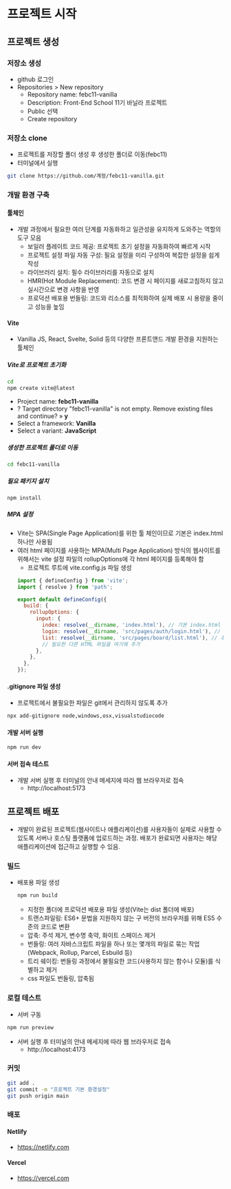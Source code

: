 # 프로젝트 시작
## 프로젝트 생성
### 저장소 생성
* github 로그인
* Repositories > New repository
  - Repository name: febc11-vanilla
  - Description: Front-End School 11기 바닐라 프로젝트
  - Public 선택
  - Create repository

### 저장소 clone
* 프로젝트를 저장할 폴더 생성 후 생성한 폴더로 이동(febc11)
* 터미널에서 실행
```sh
git clone https://github.com/계정/febc11-vanilla.git
```

### 개발 환경 구축
#### 툴체인
* 개발 과정에서 필요한 여러 단계를 자동화하고 일관성을 유지하게 도와주는 역할의 도구 모음
  - 보일러 플레이트 코드 제공: 프로젝트 초기 설정을 자동화하여 빠르게 시작
  - 프로젝트 설정 파일 자동 구성: 필요 설정을 미리 구성하여 복잡한 설정을 쉽게 작성
  - 라이브러리 설치: 필수 라이브러리를 자동으로 설치
  - HMR(Hot Module Replacement): 코드 변경 시 페이지를 새로고침하지 않고 실시간으로 변경 사항을 반영
  - 프로덕션 배포용 번들링: 코드와 리소스를 최적화하여 실제 배포 시 용량을 줄이고 성능을 높임

#### Vite
* Vanilla JS, React, Svelte, Solid 등의 다양한 프론트앤드 개발 환경을 지원하는 툴체인

##### Vite로 프로젝트 초기화
```sh
cd 
npm create vite@latest
```
- Project name: **febc11-vanilla**
- ? Target directory "febc11-vanilla" is not empty. Remove existing files and continue? » **y**
- Select a framework: **Vanilla**
- Select a variant: **JavaScript**

##### 생성한 프로젝트 폴더로 이동
```sh
cd febc11-vanilla
```

##### 필요 패키지 설치
```sh
npm install
```

##### MPA 설정
* Vite는 SPA(Single Page Application)를 위한 툴 체인이므로 기본은 index.html 하나만 사용됨
* 여러 html 페이지를 사용하는 MPA(Multi Page Application) 방식의 웹사이트를 위해서는 vite 설정 파일의 rollupOptions에 각 html 페이지를 등록해야 함
  - 프로젝트 루트에 vite.config.js 파일 생성
  ```js
  import { defineConfig } from 'vite';
  import { resolve } from 'path';

  export default defineConfig({
    build: {
      rollupOptions: {
        input: {
          index: resolve(__dirname, 'index.html'), // 기본 index.html
          login: resolve(__dirname, 'src/pages/auth/login.html'), // 추가 HTML 파일
          list: resolve(__dirname, 'src/pages/board/list.html'), // 추가 HTML 파일
          // 필요한 다른 HTML 파일을 여기에 추가
        },
      },
    },
  });
  ```

#### .gitignore 파일 생성
* 프로젝트에서 불필요한 파일은 git에서 관리하지 않도록 추가
```sh
npx add-gitignore node,windows,osx,visualstudiocode
```

#### 개발 서버 실행
```sh
npm run dev
```

#### 서버 접속 테스트
* 개발 서버 실행 후 터미널의 안내 메세지에 따라 웹 브라우저로 접속
  - http://localhost:5173

## 프로젝트 배포
* 개발이 완료된 프로젝트(웹사이트나 애플리케이션)를 사용자들이 실제로 사용할 수 있도록 서버나 호스팅 플랫폼에 업로드하는 과정. 배포가 완료되면 사용자는 해당 애플리케이션에 접근하고 실행할 수 있음.

### 빌드
* 배포용 파일 생성
  ```sh
  npm run build
  ```
  - 지정한 폴더에 프로덕션 배포용 파일 생성(Vite는 dist 폴더에 배포)
  - 트랜스파일링: ES6+ 문법을 지원하지 않는 구 버전의 브라우저를 위해 ES5 수준의 코드로 변환
  - 압축: 주석 제거, 변수명 축약, 화이트 스페이스 제거
  - 번들링: 여러 자바스크립트 파일을 하나 또는 몇개의 파일로 묶는 작업 (Webpack, Rollup, Parcel, Esbuild 등)
  - 트리 쉐이킹: 번들링 과정에서 불필요한 코드(사용하지 않는 함수나 모듈)를 식별하고 제거
  - css 파일도 번들링, 압축됨

### 로컬 테스트
* 서버 구동
```sh
npm run preview
```

* 서버 실행 후 터미널의 안내 메세지에 따라 웹 브라우저로 접속
  - http://localhost:4173

### 커밋
```sh
git add .
git commit -m "프로젝트 기본 환경설정"
git push origin main
```

### 배포
#### Netlify
* <https://netlify.com>

#### Vercel
* <https://vercel.com>